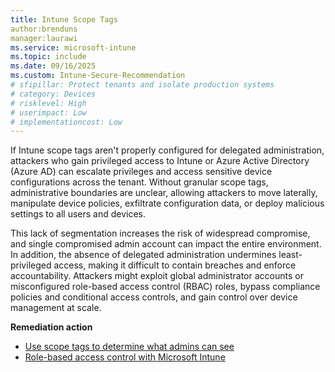 ```yaml
---
title: Intune Scope Tags
author:brenduns
manager:laurawi
ms.service: microsoft-intune
ms.topic: include
ms.date: 09/16/2025
ms.custom: Intune-Secure-Recommendation
# sfipillar: Protect tenants and isolate production systems
# category: Devices
# risklevel: High
# userimpact: Low
# implementationcost: Low
---
```

If Intune scope tags aren't properly configured for delegated administration, attackers who gain privileged access to Intune or Azure Active Directory (Azure AD) can escalate privileges and access sensitive device configurations across the tenant. Without granular scope tags, administrative boundaries are unclear, allowing attackers to move laterally, manipulate device policies, exfiltrate configuration data, or deploy malicious settings to all users and devices.

This lack of segmentation increases the risk of widespread compromise, and single compromised admin account can impact the entire environment. In addition, the absence of delegated administration undermines least-privileged access, making it difficult to contain breaches and enforce accountability. Attackers might exploit global administrator accounts or misconfigured role-based access control (RBAC) roles, bypass compliance policies and conditional access controls, and gain control over device management at scale.

**Remediation action**

- [Use scope tags to determine what admins can see](/intune/intune-service/fundamentals/scope-tags)
- [Role-based access control with Microsoft Intune](/intune/intune-service/fundamentals/role-based-access-control )
